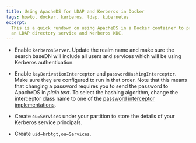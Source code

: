 ```yaml
---
title: Using ApacheDS for LDAP and Kerberos in Docker
tags: howto, docker, kerberos, ldap, kubernetes
excerpt:
  This is a quick rundown on using ApacheDS in a Docker container to provide
  an LDAP directory service and Kerberos KDC.
---
```


- Enable `kerberosServer`. Update the realm name and make sure the search
  baseDN will include all users and services which will be using Kerberos
  authentication.
- Enable `keyDerivationInterceptor` and `passwordHashingInterceptor`. Make sure
  they are configured to run in that order. Note that this means that changing
  a password requires you to send the password to ApacheDS in *plain text*. To
  select the hashing algorithm, change the interceptor class name to one of the
  [password interceptor implementations][1].



- Create `ou=Services` under your partition to store the details of your
  Kerberos service principals.
- Create `uid=krbtgt,ou=Services`.


[1]: http://directory.apache.org/apacheds/gen-docs/2.0.0-M18/apidocs/org/apache/directory/server/core/hash/package-tree.html